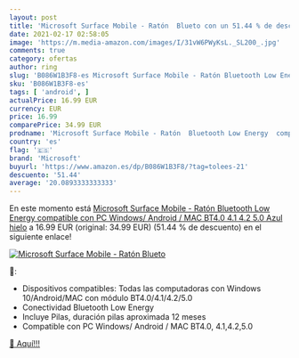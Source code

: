 ```yaml
---
layout: post
title: 'Microsoft Surface Mobile - Ratón  Blueto con un 51.44 % de descuento'
date: 2021-02-17 02:58:05
image: 'https://m.media-amazon.com/images/I/31vW6PWyKsL._SL200_.jpg'
comments: true
category: ofertas
author: ring
slug: 'B086W1B3F8-es Microsoft Surface Mobile - Ratón Bluetooth Low Energy...'
sku: 'B086W1B3F8-es'
tags: [ 'android', ]
actualPrice: 16.99 EUR
currency: EUR
price: 16.99
comparePrice: 34.99 EUR
prodname: 'Microsoft Surface Mobile - Ratón  Bluetooth Low Energy  compatible con PC Windows/ Android / MAC BT4.0  4.1 4.2 5.0  Azul hielo'
country: 'es'
flag: '🇪🇸'
brand: 'Microsoft'
buyurl: 'https://www.amazon.es/dp/B086W1B3F8/?tag=tolees-21'
descuento: '51.44'
average: '20.0893333333333'
---
```


En este momento está [Microsoft Surface Mobile - Ratón  Bluetooth Low Energy  compatible con PC Windows/ Android / MAC BT4.0  4.1 4.2 5.0  Azul hielo](https://www.amazon.es/dp/B086W1B3F8/?tag=tolees-21) a 16.99 EUR (original: 34.99 EUR) (51.44 %  de descuento) en el siguiente enlace!

[![Microsoft Surface Mobile - Ratón  Blueto](https://m.media-amazon.com/images/I/31vW6PWyKsL._SL200_.jpg)](https://www.amazon.es/dp/B086W1B3F8/?tag=tolees-21)

🔎:

- Dispositivos compatibles: Todas las computadoras con Windows 10/Android/MAC con módulo BT4.0/4.1/4.2/5.0
- Conectividad Bluetooth Low Energy
- Incluye Pilas, duración pilas aproximada 12 meses
- Compatible con PC Windows/ Android / MAC BT4.0, 4.1,4.2,5.0

[🛒 Aquí!!!](https://www.amazon.es/dp/B086W1B3F8/?tag=tolees-21)
